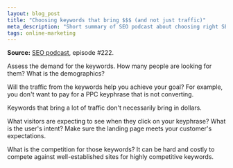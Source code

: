 ```yaml
---
layout: blog_post
title: "Choosing keywords that bring $$$ (and not just traffic)"
meta_description: "Short summary of SEO podcast about choosing right SEO and PPC keywords that will help achieve your goal."
tags: online-marketing
---
```


**Source:** [SEO podcast](http://www.e-webstyle.com/Internet-Marketing-Podcast.asp), episode #222.

Assess the demand for the keywords. How many people are looking for them? What is the demographics?

Will the traffic from the keywords help you achieve your goal? For example, you don't want to pay for a PPC keyphrase that is not converting.

Keywords that bring a lot of traffic don't necessarily bring in dollars.

What visitors are expecting to see when they click on your keyphrase? What is the user's intent? Make sure the landing page meets your customer's expectations.

What is the competition for those keywords? It can be hard and costly to compete against well-established sites for highly competitive keywords.